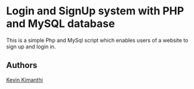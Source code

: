# Login and SignUp system with PHP and MySQL database
This is a simple Php and MySql script which enables users of a website to sign up and login in. 


## Authors
[Kevin Kimanthi](https://github.com/kimanthi777)
